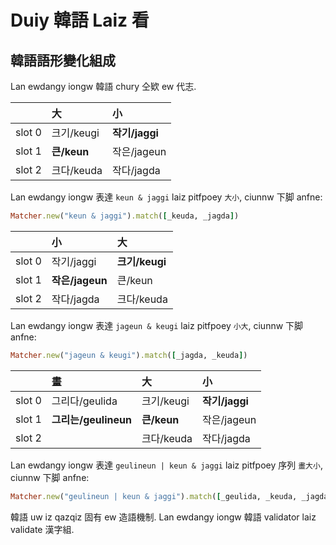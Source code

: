 # Duiy 韓語 Laiz 看

## 韓語語形變化組成

Lan ewdangy iongw 韓語 chury 仝欵 ew 代志.

| | 大 | 小 |
| :--- | :--- | :--- |
| slot 0 | 크기/keugi | **작기/jaggi** |
| slot 1 | **큰/keun** | 작은/jageun |
| slot 2 | 크다/keuda | 작다/jagda |

Lan ewdangy iongw 表達 `keun & jaggi` laiz pitfpoey `大小`, ciunnw 下脚 anfne:

```ruby
Matcher.new("keun & jaggi").match([_keuda, _jagda])
```

| | 小 | 大 |
| :--- | :--- | :--- |
| slot 0 | 작기/jaggi | **크기/keugi** |
| slot 1 | **작은/jageun** | 큰/keun |
| slot 2 | 작다/jagda | 크다/keuda |

Lan ewdangy iongw 表達 `jageun & keugi` laiz pitfpoey `小大`, ciunnw 下脚 anfne:

```ruby
Matcher.new("jageun & keugi").match([_jagda, _keuda])
```

| | 畫 | 大 | 小 |
| :--- | :--- | :--- | :--- |
| slot 0 | 그리다/geulida | 크기/keugi | **작기/jaggi** |
| slot 1 | **그리는/geulineun** | **큰/keun** | 작은/jageun |
| slot 2 | | 크다/keuda | 작다/jagda |

Lan ewdangy iongw 表達 `geulineun | keun & jaggi` laiz pitfpoey 序列 `畫大小`, ciunnw 下脚 anfne:

```ruby
Matcher.new("geulineun | keun & jaggi").match([_geulida, _keuda, _jagda])
```

韓語 uw iz qazqiz 固有 ew 造語機制. Lan ewdangy iongw 韓語 validator laiz validate 漢字組.
